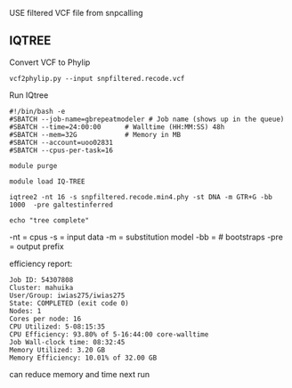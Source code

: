 USE filtered VCF file from snpcalling

## IQTREE

Convert VCF to Phylip
```
vcf2phylip.py --input snpfiltered.recode.vcf
```
Run IQtree
```
#!/bin/bash -e
#SBATCH --job-name=gbrepeatmodeler # Job name (shows up in the queue)
#SBATCH --time=24:00:00      # Walltime (HH:MM:SS) 48h
#SBATCH --mem=32G            # Memory in MB
#SBATCH --account=uoo02831
#SBATCH --cpus-per-task=16

module purge

module load IQ-TREE

iqtree2 -nt 16 -s snpfiltered.recode.min4.phy -st DNA -m GTR+G -bb 1000  -pre galtestinferred

echo "tree complete"
```
-nt = cpus
-s = input data
-m = substitution model
-bb = # bootstraps
-pre = output prefix

efficiency report:
```
Job ID: 54307808
Cluster: mahuika
User/Group: iwias275/iwias275
State: COMPLETED (exit code 0)
Nodes: 1
Cores per node: 16
CPU Utilized: 5-08:15:35
CPU Efficiency: 93.80% of 5-16:44:00 core-walltime
Job Wall-clock time: 08:32:45
Memory Utilized: 3.20 GB
Memory Efficiency: 10.01% of 32.00 GB
```
can reduce memory and time next run
